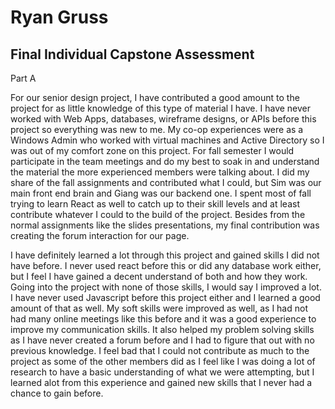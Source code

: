 # Ryan Gruss
## Final Individual Capstone Assessment

Part A

For our senior design project, I have contributed a good amount to the project for as little knowledge of this type of material I have. I have never worked with Web Apps, databases, wireframe designs, or APIs before this project so everything was new to me. My co-op experiences were as a Windows Admin who worked with virtual machines and Active Directory 
so I was out of my comfort zone on this project. For fall semester I would participate in the team meetings and do my best to soak in and understand the material the more experienced members were talking about. I did my share of the fall assignments and contributed what I could, but Sim was our main front end brain and Giang was our backend one.
I spent most of fall trying to learn React as well to catch up to their skill levels and at least contribute whatever I could to the build of the project. Besides from the normal assignments like the slides presentations, my final contribution was creating the forum interaction for our page.

I have definitely learned a lot through this project and gained skills I did not have before. I never used react before this or did any database work either, but I feel I have gained a decent understand of both and how they work. Going into the project with none of those skills, I would say I improved a lot. I have never used Javascript before this project either and I learned a good amount of that as well.
My soft skills were improved as well, as I had not had many online meetings like this before and it was a good experience to improve my communication skills. It also helped my problem solving skills as I have never created a forum before and I had to figure that out with no previous knowledge.
I feel bad that I could not contribute as much to the project as some of the other members did as I feel like I was doing a lot of research to have a basic understanding of what we were attempting, but I learned alot from this experience and gained new skills that I never had a chance to gain before.
